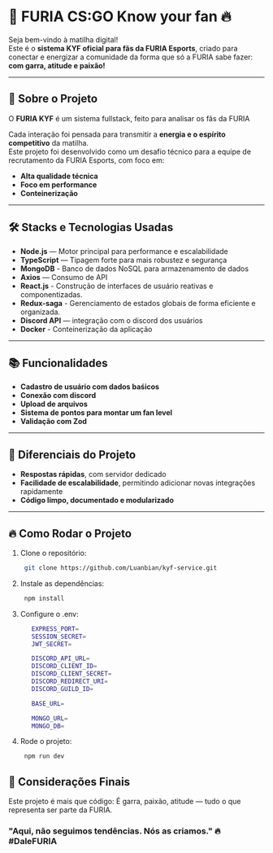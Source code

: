 # 🦁 FURIA CS:GO Know your fan 🔥

Seja bem-vindo à matilha digital!  
Este é o **sistema KYF oficial para fãs da FURIA Esports**, criado para conectar e energizar a comunidade da forma que só a FURIA sabe fazer: **com garra, atitude e paixão!**

---

## 🚀 Sobre o Projeto

O **FURIA KYF** é um sistema fullstack, feito para analisar os fãs da FURIA

Cada interação foi pensada para transmitir a **energia e o espírito competitivo** da matilha.  
Este projeto foi desenvolvido como um desafio técnico para a equipe de recrutamento da FURIA Esports, com foco em:

- **Alta qualidade técnica**
- **Foco em performance**
- **Conteinerização**

---

## 🛠️ Stacks e Tecnologias Usadas

- **Node.js** — Motor principal para performance e escalabilidade
- **TypeScript** — Tipagem forte para mais robustez e segurança
- **MongoDB** - Banco de dados NoSQL para armazenamento de dados
- **Axios** — Consumo de API
- **React.js** - Construção de interfaces de usuário reativas e componentizadas.
- **Redux-saga** - Gerenciamento de estados globais de forma eficiente e organizada.
- **Discord API** — integração com o discord dos usuários
- **Docker** - Conteinerização da aplicação

---

## 📚 Funcionalidades

- **Cadastro de usuário com dados baśicos**
- **Conexão com discord**
- **Upload de arquivos**
- **Sistema de pontos para montar um fan level**
- **Validação com Zod**

---

## 🎯 Diferenciais do Projeto

- **Respostas rápidas**, com servidor dedicado
- **Facilidade de escalabilidade**, permitindo adicionar novas integrações rapidamente
- **Código limpo, documentado e modularizado**

---

## 🔥 Como Rodar o Projeto

1. Clone o repositório:
    ```bash
     git clone https://github.com/Luanbian/kyf-service.git
    ```
2. Instale as dependências:
    ```bash
     npm install
    ```
3. Configure o .env:

    ```bash
       EXPRESS_PORT=
       SESSION_SECRET=
       JWT_SECRET=

       DISCORD_API_URL=
       DISCORD_CLIENT_ID=
       DISCORD_CLIENT_SECRET=
       DISCORD_REDIRECT_URI=
       DISCORD_GUILD_ID=

       BASE_URL=

       MONGO_URL=
       MONGO_DB=
    ```

4. Rode o projeto:
    ```bash
     npm run dev
    ```

## 🦁 Considerações Finais

Este projeto é mais que código:
É garra, paixão, atitude — tudo o que representa ser parte da FURIA.

### "Aqui, não seguimos tendências. Nós as criamos." 🔥 #DaleFURIA
